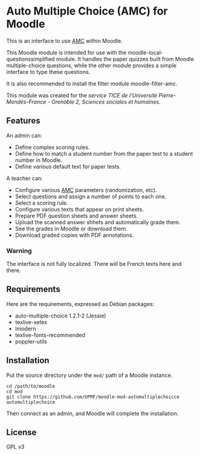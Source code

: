 Auto Multiple Choice (AMC) for Moodle
=====================================

This is an interface to use [AMC](http://home.gna.org/auto-qcm/) within Moodle.

This Moodle module is intended for use with the moodle-local-questionssimplified module.
It handles the paper quizzes built from Moodle multiple-choice questions,
while the other module provides a simple interface to type these questions.

It is also recommended to install the filter module moodle-filter-amc.

This module was created for the *service TICE de l'Université Pierre-Mendès-France - Grenoble 2, Sciences sociales et humaines*.

Features
--------

An admin can:

* Define complex scoring rules.
* Define how to match a student number from the paper test to a student number in Moodle.
* Define various default text for paper tests.

A teacher can:

* Configure various [AMC](http://home.gna.org/auto-qcm/) parameters (randomization, etc).
* Select questions and assign a number of points to each one.
* Select a scoring rule.
* Configure various texts that appear on print sheets.
* Prepare PDF question sheets and answer sheets.
* Upload the scanned answer shhets and automatically grade them.
* See the grades in Moodle or download them.
* Download graded copies with PDF annotations.

### Warning

The interface is not fully localized.
There will be French texts here and there.


Requirements
------------

Here are the requirements, expressed as Debian packages:

* auto-multiple-choice 1.2.1-2 (Jessie)
* texlive-xetex
* lmodern
* texlive-fonts-recommended
* poppler-utils


Installation
------------

Put the source directory under the `mod/` path of a Moodle instance.

```
cd /path/to/moodle
cd mod
git clone https://github.com/UPMF/moodle-mod-automultiplechoicce automultiplechoice
```

Then connect as an admin, and Moodle will complete the installation.


License
-------
GPL v3

